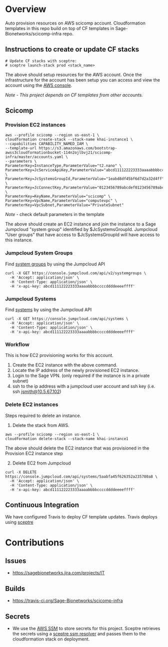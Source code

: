 # Overview
Auto provision resources on AWS scicomp account. Cloudformation templates
in this repo build on top of CF templates in Sage-Bionetworks/scicomp-infra
repo.

## Instructions to create or update CF stacks


```
# Update CF stacks with sceptre:
# sceptre launch-stack prod <stack_name>
```

The above should setup resources for the AWS account.  Once the infrastructure
for the account has been setup you can access and view the account using the
[AWS console](https://AWS-account-ID-or-alias.signin.aws.amazon.com/console).

*Note - This project depends on CF templates from other accounts.*

## Scicomp

### Provision EC2 instances

```
aws --profile scicomp --region us-east-1 \
cloudformation create-stack --stack-name khai-instance1 \
--capabilities CAPABILITY_NAMED_IAM \
--template-url https://s3.amazonaws.com/bootstrap-awss3cloudformationbucket-114n2ojlbvj21/scicomp-infra/master/accounts.yaml \
--parameters \
ParameterKey=InstanceType,ParameterValue="t2.nano" \
ParameterKey=JcServiceApiKey,ParameterValue="abcd111122223333aaaabbbbccccddddeeeeffff" \
ParameterKey=JcSystemsGroupId,ParameterValue="1eabd8df45bf6d7d2a32d4ff" \
ParameterKey=JcConnectKey,ParameterValue="0123456789abcdef0123456789abcdef01234567" \
ParameterKey=KeyName,ParameterValue="scicomp" \
ParameterKey=VpcName,ParameterValue="computevpc" \
ParameterKey=VpcSubnet,ParameterValue="PrivateSubnet"
```
*Note* - check default parameters in the template

The above should create an EC2 instance and join the instance to a Sage Jumpcloud "system group"
identified by $JcSystemsGroupId.  Jumpcloud "User groups" that have access to $JcSystemsGroupId
will have access to this instance.

### Jumpcloud System Groups

Find [system groups](https://docs.jumpcloud.com/2.0/system-groups/list-all-systems-groups) by using the Jumpcloud API
```
curl -X GET https://console.jumpcloud.com/api/v2/systemgroups \
  -H 'Accept: application/json' \
  -H 'Content-Type: application/json' \
  -H 'x-api-key: abcd111122223333aaaabbbbccccddddeeeeffff'
```

### Jumpcloud Systems

Find [systems](https://docs.jumpcloud.com/1.0/systems/list-all-systems) by using the Jumpcloud API
```
curl -X GET https://console.jumpcloud.com/api/systems \
  -H 'Accept: application/json' \
  -H 'Content-Type: application/json' \
  -H 'x-api-key: abcd111122223333aaaabbbbccccddddeeeeffff'
```

### Workflow

This is how EC2 provisioning works for this account.

1. Create the EC2 instance with the above command.
2. Locate the IP address of the newly provisioned EC2 instance.
3. Login to the Sage VPN. (only required if the instance is in a private subnet)
4. ssh to the ip address with a jumpcloud user account and ssh key (i.e. ssh jsmith@10.5.67.102)


### Delete EC2 instances

Steps required to delete an instance.

1. Delete the stack from AWS.
```
aws --profile scicomp --region us-east-1 \
cloudformation delete-stack --stack-name khai-instance1
```
The above should delete the EC2 instance that was provisioned in the Provision EC2 instance step

2. Delete EC2 from Jumpcloud
```
curl -X DELETE https://console.jumpcloud.com/api/systems/5aabfa45f626352a235780a8 \
  -H 'Accept: application/json' \
  -H 'Content-Type: application/json' \
  -H 'x-api-key: abcd111122223333aaaabbbbccccddddeeeeffff'
```

## Continuous Integration
We have configured Travis to deploy CF template updates.  Travis deploys using
[sceptre](https://sceptre.cloudreach.com/latest/about.html)

# Contributions

## Issues
* https://sagebionetworks.jira.com/projects/IT

## Builds
* https://travis-ci.org/Sage-Bionetworks/scicomp-infra

## Secrets
* We use the [AWS SSM](https://docs.aws.amazon.com/systems-manager/latest/userguide/systems-manager-paramstore.html)
to store secrets for this project.  Sceptre retrieves the secrets using
a [sceptre ssm resolver](https://github.com/cloudreach/sceptre/tree/v1/contrib/ssm-resolver)
and passes them to the cloudformation stack on deployment.
